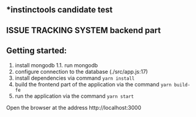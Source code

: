 ## *instinctools candidate test
## ISSUE TRACKING SYSTEM backend part


## Getting started:
1. install mongodb
1.1. run mongodb
2. configure connection to the database (./src/app.js:17)
3. install dependencies via command ```yarn install```
4. build the frontend part of the application via the command ```yarn build-fe```
5. run the application via the command ```yarn start```

Open the browser at the address http://localhost:3000
